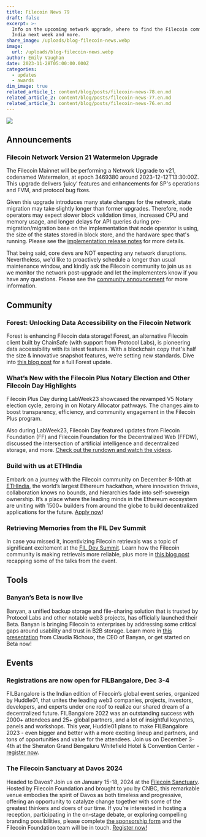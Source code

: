 ```yaml
---
title: Filecoin News 79
draft: false
excerpt: >-
  Info on the upcoming network upgrade, where to find the Filecoin community in
  India next week and more.
share_image: /uploads/blog-filecoin-news.webp
image:
  url: /uploads/blog-filecoin-news.webp
author: Emily Vaughan
date: 2023-11-28T05:00:00.000Z
categories:
  - updates
  - awards
dim_image: true
related_article_1: content/blog/posts/filecoin-news-78.en.md
related_article_2: content/blog/posts/filecoin-news-77.en.md
related_article_3: content/blog/posts/filecoin-news-76.en.md
---
```


![](/uploads/Filecoin-News-79.webp)

## Announcements

### Filecoin Network Version 21 Watermelon Upgrade

The Filecoin Mainnet will be performing a Network Upgrade to v21, codenamed Watermelon, at epoch 3469380 around 2023-12-12T13:30:00Z. This upgrade delivers ‘juicy’ features and enhancements for SP's operations and FVM, and protocol bug fixes.

Given this upgrade introduces many state changes for the network, state migration may take slightly longer than former upgrades. Therefore, node operators may expect slower block validation times, increased CPU and memory usage, and longer delays for API queries during pre-migration/migration base on the implementation that node operator is using, the size of the states stored in block store, and the hardware spec that's running. Please see the [implementation release notes](https://github.com/filecoin-project/community/discussions/74?sort=new#discussioncomment-7274188) for more details.

That being said, core devs are NOT expecting any network disruptions. Nevertheless, we'd like to proactively schedule a longer than usual maintenance window, and kindly ask the Filecoin community to join us as we monitor the network post-upgrade and let the implementers know if you have any questions. Please see the [community announcement](https://github.com/filecoin-project/community/discussions/74?sort=new#discussioncomment-7274188) for more information.

## Community 

### Forest: Unlocking Data Accessibility on the Filecoin Network

​​Forest is enhancing Filecoin data storage! Forest, an alternative Filecoin client built by ChainSafe (with support from Protocol Labs), is pioneering data accessibility with its latest features. With a blockchain copy that's half the size & innovative snapshot features, we’re setting new standards. Dive into [this blog post](https://blog.chainsafe.io/forest-unlocking-data-accessibility-on-the-filecoin-network-2/) for a full Forest update.

### What’s New with the Filecoin Plus Notary Election and Other Filecoin Day Highlights

Filecoin Plus Day during LabWeek23 showcased the revamped V5 Notary election cycle, zeroing in on Notary Allocator pathways. The changes aim to boost transparency, efficiency, and community engagement in the Filecoin Plus program.

Also during LabWeek23, Filecoin Day featured updates from Filecoin Foundation (FF) and Filecoin Foundation for the Decentralized Web (FFDW), discussed the intersection of artificial intelligence and decentralized storage, and more. [Check out the rundown and watch the videos](https://fil.org/blog/what%E2%80%99s-new-with-the-filecoin-plus-notary-election-and-filecoin-day-highlights-from-labweek23/).

### Build with us at ETHIndia

Embark on a journey with the Filecoin community on December 8-10th at [ETHIndia](https://ethindia.co/), the world’s largest Ethereum hackathon, where innovation thrives, collaboration knows no bounds, and hierarchies fade into self-sovereign ownership. It’s a place where the leading minds in the Ethereum ecosystem are uniting with 1500+ builders from around the globe to build decentralized applications for the future. [Apply now](https://ethindia2023.devfolio.co/overview?auto_apply=true)!

### Retrieving Memories from the FIL Dev Summit

In case you missed it, incentivizing Filecoin retrievals was a topic of significant excitement at the [FIL Dev Summit](http://fildev.io/). Learn how the Filecoin community is making retrievals more reliable, plus more in [this blog post](https://filecoin.io/blog/posts/retrieving-memories-from-the-fil-dev-summit/) recapping some of the talks from the event.

## Tools

### Banyan’s Beta is now live

Banyan, a unified backup storage and file-sharing solution that is trusted by Protocol Labs and other notable web3 projects, has officially launched their Beta. Banyan is bringing Filecoin to enterprises by addressing some critical gaps around usability and trust in B2B storage. Learn more in [this presentation](https://www.youtube.com/watch?v=uU96bIyruwo) from Claudia Richoux, the CEO of Banyan, or get started on Beta now!

## Events 

### Registrations are now open for FILBangalore, Dec 3-4

FILBangalore is the Indian edition of Filecoin’s global event series, organized by Huddle01, that unites the leading web3 companies, projects, investors, developers, and experts under one roof to realize our shared dream of a decentralized future. FILBangalore 2022 was an outstanding success with 2000+ attendees and 25+ global partners, and a lot of insightful keynotes, panels and workshops. This year, Huddle01 plans to make FILBangalore 2023 - even bigger and better with a more exciting lineup and partners, and tons of opportunities and value for the attendees. Join us on December 3-4th at the Sheraton Grand Bengaluru Whitefield Hotel & Convention Center - [register now](https://lu.ma/filblr23).

### ​​The Filecoin Sanctuary at Davos 2024

Headed to Davos? Join us on January 15-18, 2024 at the [Filecoin Sanctuary](https://fil.org/davos/). Hosted by Filecoin Foundation and brought to you by CNBC, this remarkable venue embodies the spirit of Davos as both timeless and progressive, offering an opportunity to catalyze change together with some of the greatest thinkers and doers of our time. If you’re interested in hosting a reception, participating in the on-stage debate, or exploring compelling branding possibilities, please complete [the sponsorship form](https://filecoinfoundation.typeform.com/FFDavos?typeform-source=www.google.com) and the Filecoin Foundation team will be in touch. [Register now!](https://fil.org/davos-registration/)
